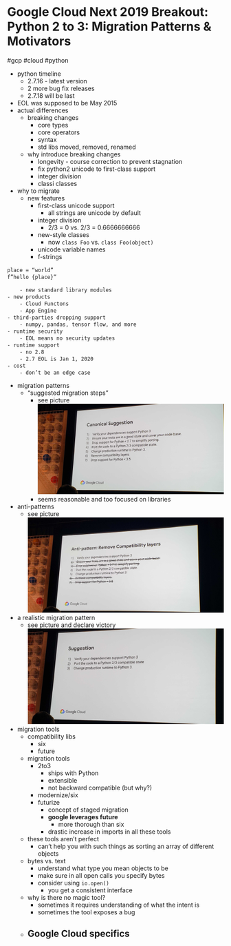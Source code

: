 # Google Cloud Next 2019 Breakout: Python 2 to 3: Migration Patterns & Motivators
#gcp #cloud #python

- python timeline
	- 2.7.16 - latest version 
	- 2 more bug fix releases
	- 2.7.18 will be last
- EOL was supposed to be May 2015
- actual differences
	- breaking changes
		- core types
		- core operators
		- syntax
		- std libs moved, removed, renamed
	- why introduce breaking changes
		- longevity - course correction to prevent stagnation
		- fix python2 unicode to first-class support
		- integer division
		- classi classes
- why to migrate
	- new features
		- first-class unicode support
			- all strings are unicode by default
		- integer division
			- 2/3 = 0 vs. 2/3 = 0.6666666666
		- new-style classes
			- now `class Foo` vs. `class Foo(object)`
		- unicode variable names
		- f-strings
```
place = “world”
f”hello {place}”
```
		- new standard library modules
	- new products
		- Cloud Functons
		- App Engine
	- third-parties dropping support
		- numpy, pandas, tensor flow, and more
	- runtime security
		- EOL means no security updates
	- runtime support
		- no 2.8
		- 2.7 EOL is Jan 1, 2020
	- cost
		- don’t be an edge case
- migration patterns
	- “suggested migration steps”
		- see picture
![](images/20190411_115644.jpg)
		- seems reasonable and too focused on libraries
- anti-patterns
	- see picture
![](images/20190411_115909.jpg)
- a realistic migration pattern
	- see picture and declare victory
![](images/20190411_120012.jpg)
- migration tools
	- compatibility libs
		- six
		- future
	- migration tools
		- 2to3
			- ships with Python
			- extensible
			- not backward compatible (but why?)
		- modernize/six
		- futurize
			- concept of staged migration
			- **google leverages future**
				- more thorough than six
			- drastic increase in imports in all these tools
	- these tools aren’t perfect
		- can’t help you with such things as sorting an array of different objects
	- bytes vs. text
		- understand what type you mean objects to be
		- make sure in all open calls you specify bytes
		- consider using `io.open()`
			- you get a consistent interface
	- why is there no magic tool?
		- sometimes it requires understanding of what the intent is
		- sometimes the tool exposes a bug
	- Google Cloud specifics
		- 
